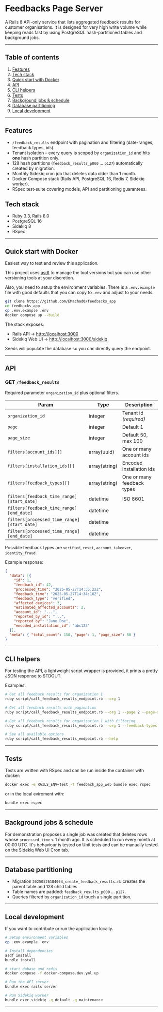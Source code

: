 # Feedbacks Page Server

A Rails 8 API-only service that lists aggregated feedback results for customer organisations. It is designed for very high write volume while keeping reads fast by using PostgreSQL hash-partitioned tables and background jobs.

---

## Table of contents
1.  [Features](#features)
2.  [Tech stack](#tech-stack)
3.  [Quick start with Docker](#quick-start-with-docker)
4.  [API](#api)
5.  [CLI helpers](#cli-helpers)
6.  [Tests](#tests)
8.  [Background jobs & schedule](#background-jobs--schedule)
7.  [Database partitioning](#database-partitioning)
9.  [Local development](#local-development)

---

## Features
* `/feedback_results` endpoint with pagination and filtering (date-ranges, feedback types, ids).
* Tenant isolation – every query is scoped by `organization_id` and hits **one** hash partition only.
* 128 hash partitions (`feedback_results_p000` … `p127`) automatically created by migration.
* Monthly Sidekiq cron job that deletes data older than 1 month.
* Docker Compose stack (Rails API, PostgreSQL 16, Redis 7, Sidekiq worker).
* RSpec test-suite covering models, API and partitioning guarantees.

## Tech stack
* Ruby 3.3, Rails 8.0
* PostgreSQL 16
* Sidekiq 8
* RSpec

---

## Quick start with Docker

Easiest way to test and review this application.

This project uses [asdf](https://asdf-vm.com/) to manage the tool versions but you can use other versioning tools at your discretion.

Also, you need to setup the environment variables. There is a `.env.example` file with good defaults that you can copy to `.env` and adjust to your needs.

```bash
git clone https://github.com/EMachad0/feedbacks_app
cd feedbacks_app
cp .env.example .env
docker compose up --build
```
The stack exposes:
* Rails API -> <http://localhost:3000>
* Sidekiq Web UI -> <http://localhost:3000/sidekiq>

Seeds will populate the database so you can directly query the endpoint.

---

## API

### GET `/feedback_results`

Required parameter `organization_id` plus optional filters.

| Param | Type | Description |
|-------|------|-------------|
| `organization_id` | integer | Tenant id *(required)* |
| `page` | integer | Default 1 |
| `page_size` | integer | Default 50, max 100 |
| `filters[account_ids][]` | array(uuid) | One or many account ids |
| `filters[installation_ids][]` | array(string) | Encoded installation ids |
| `filters[feedback_types][]` | array(string) | One or many feedback types |
| `filters[feedback_time_range][start_date]` | datetime | ISO 8601 |
| `filters[feedback_time_range][end_date]` | datetime | |
| `filters[processed_time_range][start_date]` | datetime | |
| `filters[processed_time_range][end_date]` | datetime | |

Possible feedback types are `verified`, `reset`, `account_takeover`, `identity_fraud`.

Example response:
```json
{
  "data": [{
    "id": 1,
    "feedback_id": 42,
    "processed_time": "2025-05-27T14:35:22Z",
    "feedback_time": "2025-05-27T14:34:10Z",
    "feedback_type": "verified",
    "affected_devices": 3,
    "estimated_affected_accounts": 2,
    "account_id": "...",
    "reported_by_id": "...",
    "reported_by": "Jane Doe",
    "encoded_installation_id": "abc123"
  }],
  "meta": { "total_count": 150, "page": 1, "page_size": 50 }
}
```

---

## CLI helpers

For testing the API, a lightweight script wrapper is provided, it prints a pretty JSON response to STDOUT.

Examples:

```bash
# Get all feedback results for organization 1
ruby script/call_feedback_results_endpoint.rb --org 1

# Get all feedback results with pagination
ruby script/call_feedback_results_endpoint.rb --org 1 --page 2 --page-size 5

# Get all feedback results for organization 1 with filtering
ruby script/call_feedback_results_endpoint.rb --org 1 --feedback-types verified,reset

# See all available options
ruby script/call_feedback_results_endpoint.rb --help
```

---

## Tests

Tests are written with RSpec and can be run inside the container with docker:

```bash
docker exec -e RAILS_ENV=test -t feedback_app_web bundle exec rspec
```

or in the local eviroment with:

```bash
bundle exec rspec
```
---

## Background jobs & schedule

For demonstration proposes a single job was created that deletes rows whose `processed_time` < 1 month ago.
It is scheduled to run every month at 00:00 UTC.
It's behaviour is tested on Unit tests and can be manually tested on the Sidekiq Web UI Cron tab.

---

## Database partitioning
* Migration `20250526184054_create_feedback_results.rb` creates the parent table and 128 child tables.
* Table names are padded: `feedback_results_p000` … `p127`.
* Queries filtered by `organization_id` touch a single partition.

---

## Local development

If you want to contribute or run the application locally.

```bash
# Setup environment variables
cp .env.example .env

# Install dependencies
asdf install
bundle install

# start dabase and redis
docker compose -f docker-compose.dev.yml up

# Run the API server
bundle exec rails server

# Run Sidekiq worker
bundle exec sidekiq -q default -q maintenance
```

---
